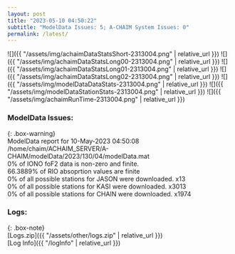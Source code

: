 ```yaml
---
layout: post
title: "2023-05-10 04:50:22"
subtitle: "ModelData Issues: 5; A-CHAIM System Issues: 0"
permalink: /latest/
---
```


![]({{ "/assets/img/achaimDataStatsShort-2313004.png" | relative_url }})
![]({{ "/assets/img/achaimDataStatsLong00-2313004.png" | relative_url }})
![]({{ "/assets/img/achaimDataStatsLong01-2313004.png" | relative_url }})
![]({{ "/assets/img/achaimDataStatsLong02-2313004.png" | relative_url }})
![]({{ "/assets/img/modelDataDataStats-2313004.png" | relative_url }})
![]({{ "/assets/img/modelDataStationStats-2313004.png" | relative_url }})
![]({{ "/assets/img/achaimRunTime-2313004.png" | relative_url }})


### ModelData Issues:  
  
{: .box-warning}  
 ModelData report for 10-May-2023 04:50:08   
 /home/chaim/ACHAIM_SERVER/A-CHAIM/modelData/2023/130/04/modelData.mat   
 0% of IONO foF2 data is non-zero and finite.   
 66.3889% of RIO absoprtion values are finite   
 0% of all possible stations for JASON were downloaded. x13   
 0% of all possible stations for KASI were downloaded. x3013   
 0% of all possible stations for CHAIN were downloaded. x1974   
  


### Logs:  
  
{: .box-note}  
[Logs.zip]({{ "/assets/other/logs.zip" | relative_url }})  
[Log Info]({{ "/logInfo" | relative_url }})  
